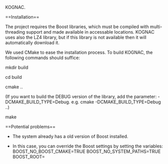 KOGNAC.

==Installation==

The project requires the Boost libraries, which must be compiled with
multi-threading support and made available in accessable locations. KOGNAC uses
also the LZ4 library, but if this library is not available then it will
automatically download it.

We used CMake to ease the installation process. To build KOGNAC, the following
commands should suffice:

mkdir build

cd build

cmake ..

(If you want to build the DEBUG version of the library, add the parameter: -DCMAKE_BUILD_TYPE=Debug. e.g. cmake -DCMAKE_BUILD_TYPE=Debug ..)

make

==Potential problems==

- The system already has a old version of Boost installed.

- In this case, you can override the Boost settings by setting the variables:
BOOST_NO_BOOST_CMAKE=TRUE
BOOST_NO_SYSTEM_PATHS=TRUE
BOOST_ROOT=<path to the BOOST directory>

